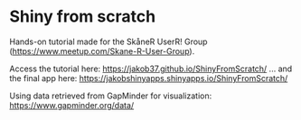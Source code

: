 # Shiny from scratch

Hands-on tutorial made for the SkåneR UserR! Group (https://www.meetup.com/Skane-R-User-Group).

Access the tutorial here: https://jakob37.github.io/ShinyFromScratch/
... and the final app here: https://jakobshinyapps.shinyapps.io/ShinyFromScratch/

Using data retrieved from GapMinder for visualization: https://www.gapminder.org/data/


